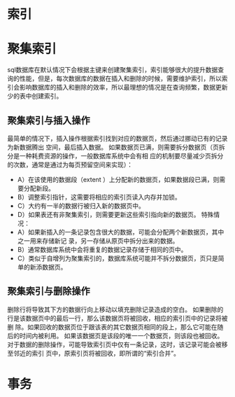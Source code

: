 # 索引
# 聚集索引
sql数据库在默认情况下会根据主键来创建聚集索引，索引能够很大的提升数据查询的性能，但是，每次数据库的数据在插入和删除的时候，需要维护索引，所以索引会影响数据库的插入和删除的效率，所以最理想的情况是在查询频繁，数据更新少的表中创建索引。
## 聚集索引与插入操作

最简单的情况下，插入操作根据索引找到对应的数据页，然后通过挪动已有的记录为新数据腾出
空间，最后插入数据。
如果数据页已满，则需要拆分数据页（页拆分是一种耗费资源的操作，一般数据库系统中会有相
应的机制要尽量减少页拆分的次数，通常是通过为每页预留空间来实现）：
* A）在该使用的数据段（extent ）上分配新的数据页，如果数据段已满，则需要分配新段。
* B）调整索引指针，这需要将相应的索引页读入内存并加锁。
* C）大约有一半的数据行被归入新的数据页中。
* D）如果表还有非聚集索引，则需要更新这些索引指向新的数据页。
特殊情况：
* A）如果新插入的一条记录包含很大的数据，可能会分配两个新数据页，其中之一用来存储新记
录，另一存储从原页中拆分出来的数据。
* B）通常数据库系统中会将重复的数据记录存储于相同的页中。
* C）类似于自增列为聚集索引的，数据库系统可能并不拆分数据页，页只是简单的新添数据页。

## 聚集索引与删除操作

删除行将导致其下方的数据行向上移动以填充删除记录造成的空白。
如果删除的行是该数据页中的最后一行，那么该数据页将被回收，相应的索引页中的记录将被删
除。如果回收的数据页位于跟该表的其它数据页相同的段上，那么它可能在随后的时间内被利用。
如果该数据页是该段的唯一一个数据页，则该段也被回收。
对于数据的删除操作，可能导致索引页中仅有一条记录，这时，该记录可能会被移至邻近的索引
页中，原索引页将被回收，即所谓的“索引合并”。


# 事务
